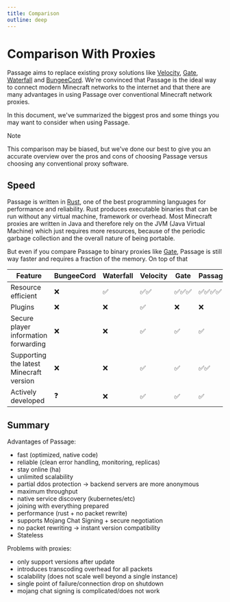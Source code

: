 ```yaml
---
title: Comparison
outline: deep
---
```


# Comparison With Proxies

Passage aims to replace existing proxy solutions like [Velocity][velocity-docs], [Gate][gate-docs],
[Waterfall][waterfall-docs] and [BungeeCord][bungeecord-docs]. We're convinced that Passage is the ideal way to connect
modern Minecraft networks to the internet and that there are many advantages in using Passage over conventional
Minecraft network proxies.

In this document, we've summarized the biggest pros and some things you may want to consider when using Passage.

> [!NOTE]
> This comparison may be biased, but we've done our best to give you an accurate overview over the pros and cons of
> choosing Passage versus choosing any conventional proxy software.

## Speed

Passage is written in [Rust][rust-docs], one of the best programming languages for performance and reliability. Rust
produces executable binaries that can be run without any virtual machine, framework or overhead. Most Minecraft proxies
are written in Java and therefore rely on the JVM (Java Virtual Machine) which just requires more resources, because of
the periodic garbage collection and the overall nature of being portable.

But even if you compare Passage to binary proxies like [Gate][gate-docs], Passage is still way faster and requires a
fraction of the memory. On top of that

| Feature                                 | BungeeCord | Waterfall | Velocity | Gate | Passage |
|-----------------------------------------|------------|-----------|----------|------|---------|
| Resource efficient                      | ❌          | ✅         | ✅✅       | ✅✅✅  | ✅✅✅✅    |
| Plugins                                 | ❌          | ❌         | ✅        | ❌    | ❌       |
| Secure player information forwarding    | ❌          | ❌         | ✅        | ✅    | ✅       |
| Supporting the latest Minecraft version | ❌          | ❌         | ✅        | ✅    | ✅✅      |
| Actively developed                      | ❓          | ❌         | ✅        | ✅    | ✅       |

## Summary

Advantages of Passage:

* fast (optimized, native code)
* reliable (clean error handling, monitoring, replicas)
* stay online (ha)
* unlimited scalability
* partial ddos protection -> backend servers are more anonymous
* maximum throughput
* native service discovery (kubernetes/etc)
* joining with everything prepared
* performance (rust + no packet rewrite)
* supports Mojang Chat Signing + secure negotiation
* no packet rewriting -> instant version compatibility
* Stateless

Problems with proxies:

* only support versions after update
* introduces transcoding overhead for all packets
* scalability (does not scale well beyond a single instance)
* single point of failure/connection drop on shutdown
* mojang chat signing is complicated/does not work

[rust-docs]: https://www.rust-lang.org/

[bungeecord-docs]: https://github.com/SpigotMC/BungeeCord

[waterfall-docs]: https://github.com/PaperMC/Waterfall

[velocity-docs]: https://github.com/PaperMC/Velocity

[gate-docs]: https://gate.minekube.com/
